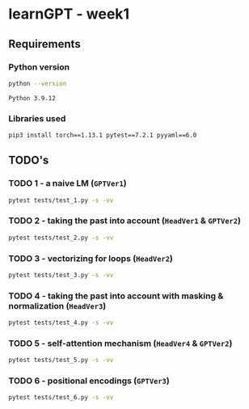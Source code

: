 # learnGPT - week1

## Requirements

### Python version
```bash
python --version
```
```text
Python 3.9.12
```
### Libraries used
```bash
pip3 install torch==1.13.1 pytest==7.2.1 pyyaml==6.0
```

## TODO's
### TODO 1 - a naive LM (`GPTVer1`)

```bash
pytest tests/test_1.py -s -vv
```


### TODO 2 - taking the past into account  (`HeadVer1` & `GPTVer2`)

```bash
pytest tests/test_2.py -s -vv
```


### TODO 3 - vectorizing for loops (`HeadVer2`)

```bash
pytest tests/test_3.py -s -vv
```

### TODO 4 - taking the past into account with masking & normalization (`HeadVer3`)

```bash
pytest tests/test_4.py -s -vv
```

### TODO 5 - self-attention mechanism (`HeadVer4` & `GPTVer2`)

```bash
pytest tests/test_5.py -s -vv
```

### TODO 6 - positional encodings (`GPTVer3`)

```bash
pytest tests/test_6.py -s -vv
```





